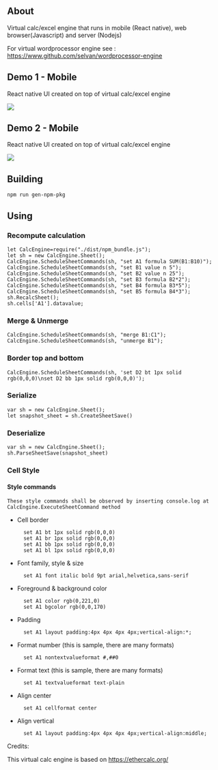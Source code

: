 ## About
Virtual calc/excel engine that runs in mobile (React native), web browser(Javascript) and server (Nodejs)

For virtual wordprocessor engine see : https://www.github.com/selvan/wordprocessor-engine

## Demo 1 - Mobile
React native UI created on top of virtual calc/excel engine

![](https://github.com/selvan/calc-engine/blob/master/demo_gifs/calc_engine_demo1.gif)

## Demo 2 - Mobile
React native UI created on top of virtual calc/excel engine

![](https://github.com/selvan/calc-engine/blob/master/demo_gifs/calc_engine_demo1.gif)

## Building

    npm run gen-npm-pkg

## Using
### Recompute calculation
    let CalcEngine=require("./dist/npm_bundle.js");
    let sh = new CalcEngine.Sheet();
    CalcEngine.ScheduleSheetCommands(sh, "set A1 formula SUM(B1:B10)");
    CalcEngine.ScheduleSheetCommands(sh, "set B1 value n 5");
    CalcEngine.ScheduleSheetCommands(sh, "set B2 value n 25");
    CalcEngine.ScheduleSheetCommands(sh, "set B3 formula B2*2");
    CalcEngine.ScheduleSheetCommands(sh, "set B4 formula B3*5");
    CalcEngine.ScheduleSheetCommands(sh, "set B5 formula B4*3");
    sh.RecalcSheet();
    sh.cells['A1'].datavalue;

### Merge & Unmerge
    CalcEngine.ScheduleSheetCommands(sh, "merge B1:C1");
    CalcEngine.ScheduleSheetCommands(sh, "unmerge B1");

### Border top and bottom
    CalcEngine.ScheduleSheetCommands(sh, 'set D2 bt 1px solid rgb(0,0,0)\nset D2 bb 1px solid rgb(0,0,0)');

### Serialize
    var sh = new CalcEngine.Sheet();
    let snapshot_sheet = sh.CreateSheetSave()
    
### Deserialize
    var sh = new CalcEngine.Sheet();
    sh.ParseSheetSave(snapshot_sheet)

### Cell Style

#### Style commands

    These style commands shall be observed by inserting console.log at CalcEngine.ExecuteSheetCommand method 

- Cell border

        set A1 bt 1px solid rgb(0,0,0)
        set A1 br 1px solid rgb(0,0,0)
        set A1 bb 1px solid rgb(0,0,0)
        set A1 bl 1px solid rgb(0,0,0)

- Font family, style & size

        set A1 font italic bold 9pt arial,helvetica,sans-serif

- Foreground & background color

        set A1 color rgb(0,221,0)
        set A1 bgcolor rgb(0,0,170)

- Padding

        set A1 layout padding:4px 4px 4px 4px;vertical-align:*;

- Format number (this is sample, there are many formats)

        set A1 nontextvalueformat #,##0

- Format text (this is sample, there are many formats)

        set A1 textvalueformat text-plain

- Align center

        set A1 cellformat center

- Align vertical

        set A1 layout padding:4px 4px 4px 4px;vertical-align:middle;

Credits:

This virtual calc engine is based on https://ethercalc.org/
